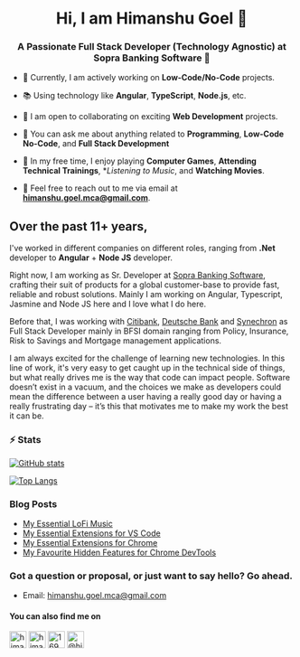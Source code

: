 <h1 align="center">Hi, I am Himanshu Goel 👋</h1>
<h3 align="center">A Passionate Full Stack Developer (Technology Agnostic) at Sopra Banking Software 👔</h3>

- 🔭 Currently, I am actively working on **Low-Code/No-Code** projects.

- 📚 Using technology like **Angular**, **TypeScript**, **Node.js**, etc.

- 🤝 I am open to collaborating on exciting **Web Development** projects.

- 💬 You can ask me about anything related to **Programming**, **Low-Code No-Code**, and **Full Stack Development**

- 🤗 In my free time, I enjoy playing **Computer Games**, **Attending Technical Trainings**, **Listening to Music*, and **Watching Movies**.

- 📩 Feel free to reach out to me via email at **himanshu.goel.mca@gmail.com**.


## Over the past 11+ years,

I've worked in different companies on different roles, ranging from **.Net** developer to **Angular** + **Node JS** developer.

Right now, I am working as Sr. Developer at [Sopra Banking Software](https://www.soprabanking.com/), crafting their suit of products for a global customer-base to provide fast, reliable and robust solutions. Mainly I am working on Angular, Typescript, Jasmine and Node JS here and I love what I do here.

Before that, I was working with [Citibank](https://www.citigroup.com/citi/), [Deutsche Bank](https://www.deutschebank.co.in/) and [Synechron](https://www.synechron.com/) as Full Stack Developer mainly in BFSI domain ranging from Policy, Insurance, Risk to Savings and Mortgage management applications.

I am always excited for the challenge of learning new technologies. In this line of work, it's very easy to get caught up in the technical side of things, but what really drives me is the way that code can impact people. Software doesn’t exist in a vacuum, and the choices we make as developers could mean the difference between a user having a really good day or having a really frustrating day – it’s this that motivates me to make my work the best it can be.

### :zap: Stats

[![GitHub stats](https://github-readme-stats.vercel.app/api?username=HimanshuGoel)](https://github.com/HimanshuGoel/github-readme-stats)

[![Top Langs](https://github-readme-stats.vercel.app/api/top-langs/?username=HimanshuGoel)](https://github.com/HimanshuGoel/github-readme-stats)

### Blog Posts

<!-- BLOG-POST-LIST:START -->
- [My Essential LoFi Music](https://medium.com/@himanshu.goel.mca/my-essential-lofi-music-c1df38114da2)
- [My Essential Extensions for VS Code](https://medium.com/@himanshu.goel.mca/my-essential-extensions-for-vs-code-7259fcb79585)
- [My Essential Extensions for Chrome](https://medium.com/@himanshu.goel.mca/my-essential-extensions-for-chrome-cd8d548f566f)
- [My Favourite Hidden Features for Chrome DevTools](https://medium.com/@himanshu.goel.mca/my-favourite-hidden-features-for-chrome-devtools-6c788e602a1d)
<!-- BLOG-POST-LIST:END -->

### Got a question or proposal, or just want to say hello? Go ahead.

- Email: [himanshu.goel.mca@gmail.com](mailto:himanshu.goel.mca@gmail.com)

#### You can also find me on
<p align="left">
<a href="https://www.linkedin.com/in/himanshu-goel-mca/" target="blank"><img align="center" src="https://cdn.jsdelivr.net/npm/simple-icons@3.0.1/icons/linkedin.svg" alt="himanshu-goel-mca" height="30" width="30" /></a>
<a href="https://twitter.com/himanshugoelmca" target="blank"><img align="center" src="https://cdn.jsdelivr.net/npm/simple-icons@3.0.1/icons/twitter.svg" alt="himanshugoelmca" height="30" width="30" /></a>
<a href="https://stackoverflow.com/users/1696786/himanshu?tab=profile" target="blank"><img align="center" src="https://cdn.jsdelivr.net/npm/simple-icons@3.0.1/icons/stackoverflow.svg" alt="1696786/himanshu?tab=profile" height="30" width="30" /></a>
<a href="https://medium.com/@himanshu.goel.mca/" target="blank"><img align="center" src="https://cdn.jsdelivr.net/npm/simple-icons@3.0.1/icons/medium.svg" alt="@himanshu.goel.mca" height="30" width="30" /></a>
</p>
